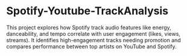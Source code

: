 # Spotify-Youtube-TrackAnalysis
This project explores how Spotify track audio features like energy, danceability, and tempo correlate with user engagement (likes, views, streams). It identifies high-engagement tracks needing promotion and compares performance between top artists on YouTube and Spotify.
